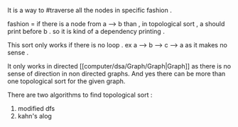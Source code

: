 It is a way to #traverse all the nodes in specific fashion .

fashion = if there is a node from a --> b than , in topological sort , a should print before b . 
so it is kind of a dependency printing .

This sort only works if there is no loop .
ex 
a --> b --> c --> a
as it makes no sense .

It only works in directed [[computer/dsa/Graph/Graph|Graph]] as there is no sense of direction in non directed graphs.
And yes there can be more than one topological sort for the given graph. 

There are two algorithms to find topological sort :
1. modified dfs
2. kahn's alog